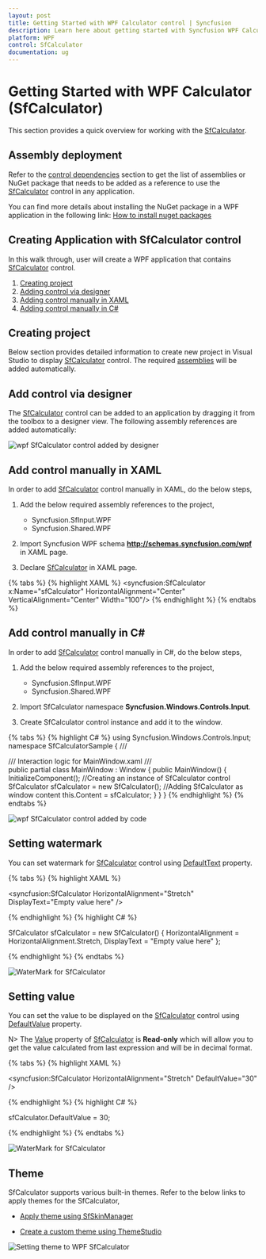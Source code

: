 ```yaml
---
layout: post
title: Getting Started with WPF Calculator control | Syncfusion
description: Learn here about getting started with Syncfusion WPF Calculator (SfCalculator) control, its elements and more.
platform: WPF
control: SfCalculator
documentation: ug
---
```


# Getting Started with WPF Calculator (SfCalculator)
This section provides a quick overview for working with the [SfCalculator](https://help.syncfusion.com/cr/wpf/Syncfusion.Windows.Controls.Input.SfCalculator.html).

## Assembly deployment
Refer to the [control dependencies](https://help.syncfusion.com/wpf/control-dependencies#sfcalculator) section to get the list of assemblies or NuGet package that needs to be added as a reference to use the [SfCalculator](https://help.syncfusion.com/cr/wpf/Syncfusion.Windows.Controls.Input.SfCalculator.html) control in any application.

You can find more details about installing the NuGet package in a WPF application in the following link:
[How to install nuget packages](https://help.syncfusion.com/wpf/visual-studio-integration/nuget-packages#installing-nuget-packages)

## Creating Application with SfCalculator control
In this walk through, user will create a WPF application that contains [SfCalculator](https://help.syncfusion.com/cr/wpf/Syncfusion.Windows.Controls.Input.SfCalculator.html) control.
1. [Creating project](#Creating-the-project)
2. [Adding control via designer](#Adding-control-via-designer)
3. [Adding control manually in XAML](#Adding-control-manually-in-XAML)
4. [Adding control manually in C#](#Adding-control-manually-in-C#)

## Creating project
Below section provides detailed information to create new project in Visual Studio to display [SfCalculator](https://help.syncfusion.com/cr/wpf/Syncfusion.Windows.Controls.Input.SfCalculator.html) control. The required [assemblies](https://help.syncfusion.com/wpf/control-dependencies#sfcalculator) will be added automatically.

## Add control via designer

The [SfCalculator](https://help.syncfusion.com/cr/wpf/Syncfusion.Windows.Controls.Input.SfCalculator.html) control can be added to an application by dragging it from the toolbox to a designer view. The following assembly references are added automatically:

![wpf SfCalculator control added by designer](Getting-Started_images/wpf-sfcalculator-control-added-by-designer.png)

## Add control manually in XAML

In order to add [SfCalculator](https://help.syncfusion.com/cr/wpf/Syncfusion.Windows.Controls.Input.SfCalculator.html) control manually in XAML, do the below steps,

1. Add the below required assembly references to the project,

   * Syncfusion.SfInput.WPF
   * Syncfusion.Shared.WPF

2. Import Syncfusion WPF schema **http://schemas.syncfusion.com/wpf** in XAML page.

3. Declare [SfCalculator](https://help.syncfusion.com/cr/wpf/Syncfusion.Windows.Controls.Input.SfCalculator.html) in XAML page.

{% tabs %}
{% highlight XAML %}
<Window xmlns="http://schemas.microsoft.com/winfx/2006/xaml/presentation"
        xmlns:x="http://schemas.microsoft.com/winfx/2006/xaml"
        xmlns:syncfusion="http://schemas.syncfusion.com/wpf" 
        x:Class="SfCalculatorSample.MainWindow"
        Title="SfCalculator Sample" Height="350" Width="525">
    <Grid>
        <syncfusion:SfCalculator x:Name="sfCalculator" HorizontalAlignment="Center" VerticalAlignment="Center" Width="100"/>
    </Grid>
</Window>
{% endhighlight %}
{% endtabs %}

## Add control manually in C#

In order to add [SfCalculator](https://help.syncfusion.com/cr/wpf/Syncfusion.Windows.Controls.Input.SfCalculator.html) control manually in C#, do the below steps,

1. Add the below required assembly references to the project,

    * Syncfusion.SfInput.WPF
    * Syncfusion.Shared.WPF

2. Import SfCalculator namespace **Syncfusion.Windows.Controls.Input**.

3. Create SfCalculator control instance and add it to the window.

{% tabs %}
{% highlight C# %}
using Syncfusion.Windows.Controls.Input;
namespace SfCalculatorSample
{
    /// <summary>
    /// Interaction logic for MainWindow.xaml
    /// </summary>
    public partial class MainWindow : Window
    {
        public MainWindow()
        {
            InitializeComponent();
            //Creating an instance of SfCalculator control
            SfCalculator sfCalculator = new SfCalculator();
            //Adding SfCalculator as window content
            this.Content = sfCalculator;
        }
    }
}
{% endhighlight %}
{% endtabs %}

![wpf SfCalculator control added by code](Getting-Started_images/wpf-sfcalculator-control-added-manually.png)

## Setting watermark
You can set watermark for [SfCalculator](https://help.syncfusion.com/cr/wpf/Syncfusion.Windows.Controls.Input.SfCalculator.html) control using [DefaultText](https://help.syncfusion.com/cr/wpf/Syncfusion.Windows.Controls.Input.SfCalculator.html#Syncfusion_Windows_Controls_Input_SfCalculator_DisplayText) property.

{% tabs %}
{% highlight XAML %}

<syncfusion:SfCalculator HorizontalAlignment="Stretch" DisplayText="Empty value here"  />

{% endhighlight %}
{% highlight C# %}

SfCalculator sfCalculator = new SfCalculator()
{
    HorizontalAlignment = HorizontalAlignment.Stretch,
    DisplayText = "Empty value here"
};

{% endhighlight %}
{% endtabs %}

![WaterMark for SfCalculator](Getting-Started_images/GettingStarted_img1.png)

## Setting value 

You can set the value to be displayed on the [SfCalculator](https://help.syncfusion.com/cr/wpf/Syncfusion.Windows.Controls.Input.SfCalculator.html) control using [DefaultValue](https://help.syncfusion.com/cr/wpf/Syncfusion.Windows.Controls.Input.SfCalculator.html#Syncfusion_Windows_Controls_Input_SfCalculator_DefaultValue) property.

N> The [Value](https://help.syncfusion.com/cr/wpf/Syncfusion.Windows.Controls.Input.SfCalculator.html#Syncfusion_Windows_Controls_Input_SfCalculator_Value) property of [SfCalculator](https://help.syncfusion.com/cr/wpf/Syncfusion.Windows.Controls.Input.SfCalculator.html) is **Read-only** which will allow you to get the value calculated from last expression and will be in decimal format.

{% tabs %}
{% highlight XAML %}

<syncfusion:SfCalculator HorizontalAlignment="Stretch"  DefaultValue="30"  />

{% endhighlight %}
{% highlight C# %}

sfCalculator.DefaultValue = 30;

{% endhighlight %}
{% endtabs %}

![WaterMark for SfCalculator](Getting-Started_images/GettingStarted_img2.png)

## Theme

SfCalculator supports various built-in themes. Refer to the below links to apply themes for the SfCalculator,

  * [Apply theme using SfSkinManager](https://help.syncfusion.com/wpf/themes/skin-manager)
	
  * [Create a custom theme using ThemeStudio](https://help.syncfusion.com/wpf/themes/theme-studio#creating-custom-theme)

  ![Setting theme to WPF SfCalculator](Getting-Started_images/wpf-sfcalculator-control-theme.png)